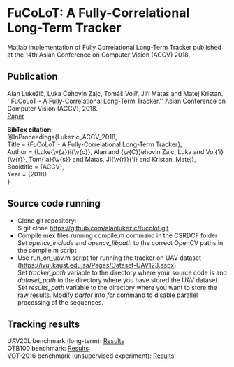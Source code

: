 # FuCoLoT: A Fully-Correlational Long-Term Tracker

Matlab implementation of Fully Correlational Long-Term Tracker published at the 14th Asian Conference on Computer Vision (ACCV) 2018.

## Publication
Alan Lukežič, Luka Čehovin Zajc, Tomáš Vojíř, Jiří Matas and Matej Kristan.  ''FuCoLoT - A Fully-Correlational Long-Term Tracker.'' Asian Conference on Computer Vision (ACCV), 2018. </br>
[Paper](http://prints.vicos.si/publications/366) </br>

<b>BibTex citation:</b></br>
@InProceedings{Lukezic_ACCV_2018,<br>
Title = {FuCoLoT - A Fully-Correlational Long-Term Tracker},<br>
Author = {Luke{\v{z}}i{\v{c}}, Alan and {\v{C}}ehovin Zajc, Luka and Voj{\'i}{\v{r}}, Tom{\'a}{\v{s}} and Matas, Ji{\v{r}}{\'i} and Kristan, Matej},<br>
Booktitle = {ACCV},<br>
Year = {2018}<br>
}

## Source code running
* Clone git repository: </br>
    $ git clone https://github.com/alanlukezic/fucolot.git
* Compile mex files running compile.m command in the CSRDCF folder </br>
	Set <i>opencv_include</i> and <i>opencv_libpath</i> to the correct OpenCV paths in the compile.m script
* Use run_on_uav.m script for running the tracker on UAV dataset (https://ivul.kaust.edu.sa/Pages/Dataset-UAV123.aspx) </br>
	Set <i>tracker_path</i> variable to the directory where your source code is and <i>dataset_path</i> to the directory where you have stored the UAV dataset. Set <i>results_path</i> variable to the directory where you want to store the raw results. Modify <i>parfor</i> into <i>for</i> command to disable parallel processing of the sequences.

## Tracking results
UAV20L benchmark (long-term): [Results](http://data.vicos.si/alanl/FuCoLoT-UAV20L.zip) </br>
OTB100 benchmark: [Results](http://data.vicos.si/alanl/FuCoLoT-OTB100.zip) </br>
VOT-2016 benchmark (unsupervised experiment): [Results](http://data.vicos.si/alanl/FuCoLoT-VOT16.zip) </br>
